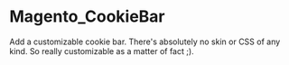 # Magento_CookieBar

Add a customizable cookie bar. 
There's absolutely no skin or CSS of any kind. So really customizable as a matter of fact ;).

